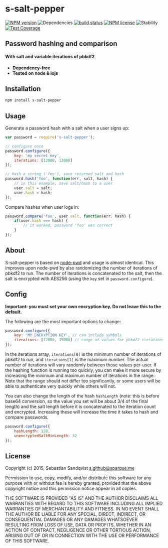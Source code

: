 # s-salt-pepper
[![NPM version](https://img.shields.io/npm/v/s-salt-pepper.svg)](https://www.npmjs.com/package/s-salt-pepper) ![Dependencies](https://img.shields.io/david/sebastiansandqvist/s-salt-pepper.svg) [![build status](http://img.shields.io/travis/sebastiansandqvist/s-salt-pepper.svg)](https://travis-ci.org/sebastiansandqvist/s-salt-pepper) [![NPM license](https://img.shields.io/npm/l/s-salt-pepper.svg)](https://www.npmjs.com/package/s-salt-pepper) ![Stability](https://img.shields.io/badge/stability-stable-green.svg) [![Test Coverage](https://codeclimate.com/github/sebastiansandqvist/s-salt-pepper/badges/coverage.svg)](https://codeclimate.com/github/sebastiansandqvist/s-salt-pepper)

## Password hashing and comparison
#### With salt and variable iterations of pbkdf2
* **Dependency-free**
* **Tested on node & iojs**

## Installation
```bash
npm install s-salt-pepper
```

## Usage
Generate a password hash with a salt when a user signs up:
```javascript
var password = require('s-salt-pepper');

// configure once
password.configure({
	key: 'my secret key',
	iterations: [12000, 13000]
});

// hash a string ('foo'), save returned salt and hash
password.hash('foo', function(err, salt, hash) {
	// in this example, save salt/hash to a user
	user.salt = salt;
	user.hash = hash;
});
```
Compare hashes when user logs in:
```javascript
password.compare('foo', user.salt, function(err, hash) {
	if(user.hash === hash) {
		// it worked, password 'foo' was correct
	}
});
```

## About
S-salt-pepper is based on [node-pwd](https://github.com/tj/node-pwd) and usage is almost identical. This improves upon node-pwd by also randomizing the number of iterations of pbkdf2 to run. The number of iterations is concatenated to the salt, then the salt is encrypted with AES256 (using the `key` set in `password.configure`).

## Config
**Important: you must set your own encryption key. Do not leave this to the default.**

The following are the most important options to change:
```javascript
password.configure({
	key: 'MY ENCRYPTION KEY', // can include symbols
	iterations: [12000, 15000] // range of values for pbkdf2 iterations
});
```
In the iterations array, `iterations[0]` is the minimum number of iterations of pbkdf2 to run, and `iterations[1]` is the maximum number. The actual number of iterations will vary randomly between those values per-user. If the hashing function is running too quickly, you can make it more secure by increasing the minimum and maximum number of iterations in the range. Note that the range should not differ too significantly, or some users will be able to authenticate very quickly while others will not.

You can also change the length of the hash `hashLength` (note: this is before base64 conversion, so the value you set will be about 3/4 of the final length) and the salt length before it is concatenated to the iteration count and encrypted. Increasing these will increase the time it takes to hash and compare passwords.
```javascript
password.configure({
	hashLength: 128,
	unencryptedSaltMinLength: 32
});
```

## License
Copyright (c) 2015, Sebastian Sandqvist <s.github@sparque.me>

Permission to use, copy, modify, and/or distribute this software for any purpose with or without fee is hereby granted, provided that the above copyright notice and this permission notice appear in all copies.

THE SOFTWARE IS PROVIDED "AS IS" AND THE AUTHOR DISCLAIMS ALL WARRANTIES WITH REGARD TO THIS SOFTWARE INCLUDING ALL IMPLIED WARRANTIES OF MERCHANTABILITY AND FITNESS. IN NO EVENT SHALL THE AUTHOR BE LIABLE FOR ANY SPECIAL, DIRECT, INDIRECT, OR CONSEQUENTIAL DAMAGES OR ANY DAMAGES WHATSOEVER RESULTING FROM LOSS OF USE, DATA OR PROFITS, WHETHER IN AN ACTION OF CONTRACT, NEGLIGENCE OR OTHER TORTIOUS ACTION, ARISING OUT OF OR IN CONNECTION WITH THE USE OR PERFORMANCE OF THIS SOFTWARE.